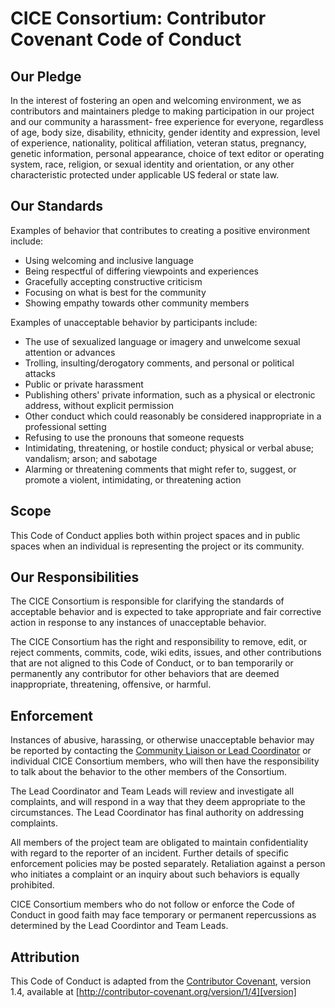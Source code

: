# CICE Consortium: Contributor Covenant Code of Conduct

## Our Pledge

In the interest of fostering an open and welcoming environment, we as contributors and
maintainers pledge to making participation in our project and our community a harassment-
free experience for everyone, regardless of age, body size, disability, ethnicity, gender
identity and expression, level of experience, nationality, political affiliation, veteran
status, pregnancy, genetic information, personal appearance, choice of text editor or
operating system, race, religion, or sexual identity and orientation, or any other
characteristic protected under applicable US federal or state law. 

## Our Standards

Examples of behavior that contributes to creating a positive environment include:

* Using welcoming and inclusive language
* Being respectful of differing viewpoints and experiences
* Gracefully accepting constructive criticism
* Focusing on what is best for the community
* Showing empathy towards other community members

Examples of unacceptable behavior by participants include:

* The use of sexualized language or imagery and unwelcome sexual attention or advances
* Trolling, insulting/derogatory comments, and personal or political attacks
* Public or private harassment
* Publishing others' private information, such as a physical or electronic address, without explicit permission
* Other conduct which could reasonably be considered inappropriate in a professional setting
* Refusing to use the pronouns that someone requests
* Intimidating, threatening, or hostile conduct; physical or verbal abuse; vandalism; arson; and sabotage
* Alarming or threatening comments that might refer to, suggest, or promote a violent, intimidating, or threatening action

## Scope

This Code of Conduct applies both within project spaces and in public spaces when an 
individual is representing the project or its community. 

## Our Responsibilities

The CICE Consortium is responsible for clarifying the standards of acceptable behavior and 
is expected to take appropriate and fair corrective action in response to any instances of 
unacceptable behavior.

The CICE Consortium has the right and responsibility to remove, edit, or reject comments, 
commits, code, wiki edits, issues, and other contributions that are not aligned to this 
Code of Conduct, or to ban temporarily or permanently any contributor for other behaviors 
that are deemed inappropriate, threatening, offensive, or harmful.

## Enforcement

Instances of abusive, harassing, or otherwise unacceptable behavior may be reported by contacting the
[Community Liaison or Lead Coordinator](https://github.com/CICE-Consortium/About-Us/wiki/Contacting-the-Consortium) 
or individual CICE Consortium members, who will then have the responsibility to talk about the behavior to the other members of the Consortium. 

The Lead Coordinator and Team Leads will review and investigate all complaints, 
and will respond in a way that they deem appropriate to the circumstances. The 
Lead Coordinator has final authority on addressing complaints. 

All members of the project team are obligated to maintain confidentiality with regard to the 
reporter of an incident. Further details of specific enforcement policies may be posted separately. 
Retaliation against a person who initiates a complaint or an inquiry about such behaviors is equally 
prohibited.

CICE Consortium members who do not follow or enforce the Code of Conduct in good faith may 
face temporary or permanent repercussions as determined by the Lead Coordintor and Team Leads. 

## Attribution

This Code of Conduct is adapted from the [Contributor Covenant][homepage], version 1.4, available at [http://contributor-covenant.org/version/1/4][version]

[homepage]: http://contributor-covenant.org
[version]: http://contributor-covenant.org/version/1/4/



